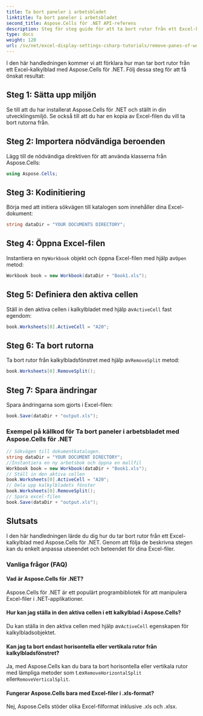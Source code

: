 ```yaml
---
title: Ta bort paneler i arbetsbladet
linktitle: Ta bort paneler i arbetsbladet
second_title: Aspose.Cells för .NET API-referens
description: Steg för steg guide för att ta bort rutor från ett Excel-kalkylblad med Aspose.Cells för .NET.
type: docs
weight: 120
url: /sv/net/excel-display-settings-csharp-tutorials/remove-panes-of-worksheet/
---
```

I den här handledningen kommer vi att förklara hur man tar bort rutor från ett Excel-kalkylblad med Aspose.Cells för .NET. Följ dessa steg för att få önskat resultat:

## Steg 1: Sätta upp miljön

Se till att du har installerat Aspose.Cells för .NET och ställt in din utvecklingsmiljö. Se också till att du har en kopia av Excel-filen du vill ta bort rutorna från.

## Steg 2: Importera nödvändiga beroenden

Lägg till de nödvändiga direktiven för att använda klasserna från Aspose.Cells:

```csharp
using Aspose.Cells;
```

## Steg 3: Kodinitiering

Börja med att initiera sökvägen till katalogen som innehåller dina Excel-dokument:

```csharp
string dataDir = "YOUR DOCUMENTS DIRECTORY";
```

## Steg 4: Öppna Excel-filen

 Instantiera en ny`Workbook` objekt och öppna Excel-filen med hjälp av`Open` metod:

```csharp
Workbook book = new Workbook(dataDir + "Book1.xls");
```

## Steg 5: Definiera den aktiva cellen

 Ställ in den aktiva cellen i kalkylbladet med hjälp av`ActiveCell` fast egendom:

```csharp
book.Worksheets[0].ActiveCell = "A20";
```

## Steg 6: Ta bort rutorna

 Ta bort rutor från kalkylbladsfönstret med hjälp av`RemoveSplit` metod:

```csharp
book.Worksheets[0].RemoveSplit();
```

## Steg 7: Spara ändringar

Spara ändringarna som gjorts i Excel-filen:

```csharp
book.Save(dataDir + "output.xls");
```

### Exempel på källkod för Ta bort paneler i arbetsbladet med Aspose.Cells för .NET 
```csharp
// Sökvägen till dokumentkatalogen.
string dataDir = "YOUR DOCUMENT DIRECTORY";
//Instantiera en ny arbetsbok och öppna en mallfil
Workbook book = new Workbook(dataDir + "Book1.xls");
// Ställ in den aktiva cellen
book.Worksheets[0].ActiveCell = "A20";
// Dela upp kalkylbladets fönster
book.Worksheets[0].RemoveSplit();
// Spara excel-filen
book.Save(dataDir + "output.xls");
```

## Slutsats

I den här handledningen lärde du dig hur du tar bort rutor från ett Excel-kalkylblad med Aspose.Cells för .NET. Genom att följa de beskrivna stegen kan du enkelt anpassa utseendet och beteendet för dina Excel-filer.

### Vanliga frågor (FAQ)

#### Vad är Aspose.Cells för .NET?

Aspose.Cells för .NET är ett populärt programbibliotek för att manipulera Excel-filer i .NET-applikationer.

#### Hur kan jag ställa in den aktiva cellen i ett kalkylblad i Aspose.Cells?

 Du kan ställa in den aktiva cellen med hjälp av`ActiveCell` egenskapen för kalkylbladsobjektet.

#### Kan jag ta bort endast horisontella eller vertikala rutor från kalkylbladsfönstret?

 Ja, med Aspose.Cells kan du bara ta bort horisontella eller vertikala rutor med lämpliga metoder som t.ex`RemoveHorizontalSplit` eller`RemoveVerticalSplit`.

#### Fungerar Aspose.Cells bara med Excel-filer i .xls-format?

Nej, Aspose.Cells stöder olika Excel-filformat inklusive .xls och .xlsx.
	
